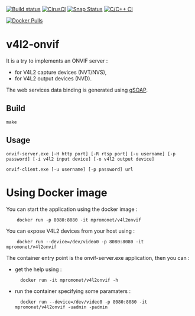 [![Build status](https://travis-ci.org/mpromonet/v4l2onvif.png)](https://travis-ci.org/mpromonet/v4l2onvif)
[![CirusCI](https://api.cirrus-ci.com/github/mpromonet/v4l2onvif.svg)](https://cirrus-ci.com/github/mpromonet/v4l2onvif)
[![Snap Status](https://build.snapcraft.io/badge/mpromonet/v4l2onvif.svg)](https://build.snapcraft.io/user/mpromonet/v4l2onvif)
[![C/C++ CI](https://github.com/mpromonet/v4l2onvif/workflows/C/C++%20CI/badge.svg)](https://github.com/mpromonet/v4l2onvif/actions)

[![Docker Pulls](https://img.shields.io/docker/pulls/mpromonet/v4l2onvif.svg)](https://hub.docker.com/r/mpromonet/v4l2onvif/)

# v4l2-onvif

   It is a try to implements an ONVIF server :
   
   * for V4L2 capture devices (NVT/NVS),
   * for V4L2 output devices (NVD).
   
   The web services data binding is generated using [gSOAP](http://www.genivia.com/).

## Build

    make 

## Usage

    onvif-server.exe [-H http port] [-R rtsp port] [-u username] [-p password] [-i v4l2 input device] [-o v4l2 output device]

    onvif-client.exe [-u username] [-p password] url


Using Docker image
===============
You can start the application using the docker image :

        docker run -p 8080:8080 -it mpromonet/v4l2onvif

You can expose V4L2 devices from your host using :

        docker run --device=/dev/video0 -p 8080:8080 -it mpromonet/v4l2onvif

The container entry point is the onvif-server.exe application, then you can :

* get the help using :

        docker run -it mpromonet/v4l2onvif -h

* run the container specifying some paramaters :

        docker run --device=/dev/video0 -p 8080:8080 -it mpromonet/v4l2onvif -uadmin -padmin 
